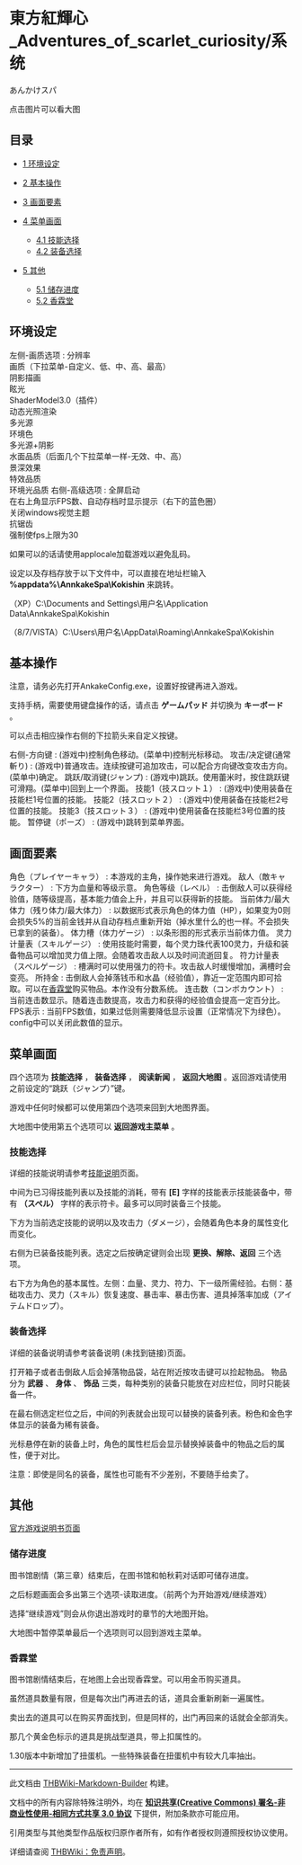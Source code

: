 # 東方紅輝心_Adventures_of_scarlet_curiosity/系统

<!-- source html: G:\repos\THBWiki-Markdown-Builder\THBWikiMarkdown\Temp\main\2\27\ns0%3A%E6%9D%B1%E6%96%B9%E7%B4%85%E8%BC%9D%E5%BF%83_Adventures_of_scarlet_curiosity%2F%E7%B3%BB%E7%BB%9F.html -->

あんかけスパ

  
点击图片可以看大图
  

## 目录

- [1 环境设定](#环境设定)
- [2 基本操作](#基本操作)
- [3 画面要素](#画面要素)
- [4 菜单画面](#菜单画面)

  - [4.1 技能选择](#技能选择)
  - [4.2 装备选择](#装备选择)



- [5 其他](#其他)

  - [5.1 储存进度](#储存进度)
  - [5.2 香霖堂](#香霖堂)







## 环境设定
[](./文件-东方红辉心系统说明1.jpg.md)
左侧-画质选项
: 分辨率  
画质（下拉菜单-自定义、低、中、高、最高）  
阴影描画  
眩光  
ShaderModel3.0（插件）  
动态光照渲染  
多光源  
环境色  
多光源+阴影  
水面品质（后面几个下拉菜单一样-无效、中、高）  
景深效果  
特效品质  
环境光品质
右侧-高级选项
: 全屏启动  
在右上角显示FPS数、自动存档时显示提示（右下的蓝色圈）  
关闭windows视觉主题  
抗锯齿  
强制使fps上限为30

  
如果可以的话请使用applocale加载游戏以避免乱码。  

设定以及存档存放于以下文件中，可以直接在地址栏输入 **%appdata%\AnnkakeSpa\Kokishin** 来跳转。  

（XP）C:\Documents and Settings\用户名\Application Data\AnnkakeSpa\Kokishin  

（8/7/VISTA）C:\Users\用户名\AppData\Roaming\AnnkakeSpa\Kokishin  

  


## 基本操作
[](./文件-东方红辉心系统说明2.jpg.md)
  
注意，请务必先打开AnkakeConfig.exe，设置好按键再进入游戏。  

支持手柄，需要使用键盘操作的话，请点击 **ゲームパッド** 并切换为 **キーボード** 。  

可以点击相应操作右侧的下拉箭头来自定义按键。
  

右侧-方向键
: (游戏中)控制角色移动。(菜单中)控制光标移动。
攻击/决定键(通常斬り)
: (游戏中)普通攻击。连续按键可追加攻击，可以配合方向键改变攻击方向。(菜单中)确定。
跳跃/取消键(ジャンプ)
: (游戏中)跳跃。使用蕾米时，按住跳跃键可滑翔。(菜单中)回到上一个界面。
技能1（技スロット１）
: (游戏中)使用装备在技能栏1号位置的技能。
技能2（技スロット２）
: (游戏中)使用装备在技能栏2号位置的技能。
技能3（技スロット３）
: (游戏中)使用装备在技能栏3号位置的技能。
暂停键（ポーズ）
: (游戏中)跳转到菜单界面。


## 画面要素
[](./文件-东方红辉心系统说明3.jpg.md)
角色（プレイヤーキャラ）
: 本游戏的主角，操作她来进行游戏。
敌人（敵キャラクター）
: 下方为血量和等级示意。
角色等级（レベル）
: 击倒敌人可以获得经验值，随等级提高，基本能力值会上升，并且可以获得新的技能。
当前体力/最大体力（残り体力/最大体力）
: 以数据形式表示角色的体力值（HP），如果变为0则会损失5%的当前金钱并从自动存档点重新开始（掉水里什么的也一样。不会损失已拿到的装备）。
体力槽（体力ゲージ）
: 以条形图的形式表示当前体力值。
灵力计量表（スキルゲージ）
: 使用技能时需要，每个灵力珠代表100灵力，升级和装备物品可以增加灵力值上限。会随着攻击敌人以及时间流逝回复。
符力计量表（スペルゲージ）
: 槽满时可以使用强力的符卡。攻击敌人时缓慢增加，满槽时会变亮。
所持金
: 击倒敌人会掉落钱币和水晶（经验值），靠近一定范围内即可拾取。可以在[香霖堂](#香霖堂)购买物品。本作没有分数系统。
连击数（コンボカウント）
: 当前连击数显示。随着连击数提高，攻击力和获得的经验值会提高一定百分比。
FPS表示
: 当前FPS数值，如果过低则需要降低显示设置（正常情况下为绿色）。config中可以关闭此数值的显示。


## 菜单画面
  
四个选项为 **技能选择** ， **装备选择** ， **阅读新闻** ， **返回大地图** 。返回游戏请使用之前设定的“跳跃（ジャンプ）”键。  

游戏中任何时候都可以使用第四个选项来回到大地图界面。  

大地图中使用第五个选项可以 **返回游戏主菜单** 。
  

### 技能选择
[](./文件-东方红辉心系统说明4.jpg.md)
  
详细的技能说明请参考[技能说明](./東方紅輝心_Adventures_of_scarlet_curiosity-技能.md)页面。
  
  
中间为已习得技能列表以及技能的消耗，带有 **[E]** 字样的技能表示技能装备中，带有 **（スペル）** 字样的表示符卡。最多可以同时装备三个技能。  

下方为当前选定技能的说明以及攻击力（ダメージ），会随着角色本身的属性变化而变化。  

右侧为已装备技能列表。选定之后按确定键则会出现 **更换、解除、返回** 三个选项。  

右下方为角色的基本属性。左侧：血量、灵力、符力、下一级所需经验。右侧：基础攻击力、灵力（スキル）恢复速度、暴击率、暴击伤害、道具掉落率加成（アイテムドロップ）。
  


### 装备选择
[](./文件-东方红辉心系统说明5.jpg.md)
  
详细的装备说明请参考装备说明 (未找到链接)页面。
  
  
打开箱子或者击倒敌人后会掉落物品袋，站在附近按攻击键可以捡起物品。
物品分为 **武器** 、 **身体** 、 **饰品** 三类，每种类别的装备只能放在对应栏位，同时只能装备一件。  

在最右侧选定栏位之后，中间的列表就会出现可以替换的装备列表。粉色和金色字体显示的装备为稀有装备。  

光标悬停在新的装备上时，角色的属性栏后会显示替换掉装备中的物品之后的属性，便于对比。  

注意：即使是同名的装备，属性也可能有不少差别，不要随手给卖了。
  


## 其他
  
[官方游戏说明书页面](http://ankake.iza-yoi.net/kouki/manual.htm)
  

### 储存进度
  
图书馆剧情（第三章）结束后，在图书馆和帕秋莉对话即可储存进度。  

之后标题画面会多出第三个选项-读取进度。（前两个为开始游戏/继续游戏）
  
  
选择“继续游戏”则会从你退出游戏时的章节的大地图开始。  

大地图中暂停菜单最后一个选项则可以回到游戏主菜单。
  

### 香霖堂
  
图书馆剧情结束后，在地图上会出现香霖堂。可以用金币购买道具。  

虽然道具数量有限，但是每次出门再进去的话，道具会重新刷新一遍属性。  

卖出去的道具可以在购买界面找到，但是同样的，出门再回来的话就会全部消失。  

那几个黄金色标示的道具是挑战型道具，带上扣属性的。  

1.30版本中新增加了扭蛋机。一些特殊装备在扭蛋机中有较大几率抽出。
  





---

此文档由 [THBWiki-Markdown-Builder](https://github.com/Delsin-Yu/THBWiki-Markdown-Builder) 构建。

文档中的所有内容除特殊注明外，均在 [**知识共享(Creative Commons) 署名-非商业性使用-相同方式共享 3.0 协议**](https://creativecommons.org/licenses/by-sa/3.0/deed.zh-hans) 下提供，附加条款亦可能应用。

引用类型与其他类型作品版权归原作者所有，如有作者授权则遵照授权协议使用。

详细请查阅 [THBWiki：免责声明](https://thbwiki.cc/THBWiki:%E5%85%8D%E8%B4%A3%E5%A3%B0%E6%98%8E)。

